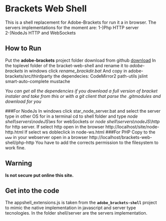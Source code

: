 # Brackets Web Shell
This is a shell replacement for Adobe-Brackets for run it a in browser.
The servers implementations for the moment are:
1-)Php HTTP server
2-)NodeJs HTTP and WebSockets
 
How to Run
--------------
Put the **adobe-brackets** project folder download from github [download](here.md)
In the toplevel folder of the bracket-web-shell and rename it to *adobe-brackets*
in windows click *rename_brackdir.bat*
And copy in adobe-brackets/src/thirdparty the dependecies:
    CodeMirror2
    path-utils
    jslint
    smart-auto-complete
    mustache

*You can get all the dependencies if you download a full version of bracket instaler and take from this or with a git client that parse the .gitmodules and download for you*

###For NodeJs
In windows click star_node_server.bat and select the server type
in other OS for in a terminal cd to shell folder and type *node shell\servers\nodeJS\ws* for webSockets or *node shell\servers\nodeJS\http* for http server.
If select http open in the browser http://localhost/site/node-http.html
If select ws dobleclick in node-ws.html
###For PHP 
Copy to the *`www`* in your webserver 
open in a browser http://localhost/brackets-web-shell/php-http
You have to add the corrects permission to the filesystem to work fine.

Warning
---------
**Is not secure put online this site.**

Get into the code
---------------
The appshell_extensions.js is taken from the **`adobe_brackets-shell`** project to mimic the native implementation in  javascript and server type tecnologies.
In the folder shell/server are the servers implementation.
